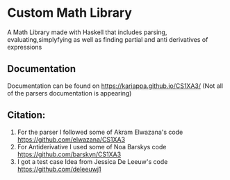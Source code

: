 # Custom Math Library

A Math Library made with Haskell that includes parsing, evaluating,simplyfying as well as finding partial and anti derivatives of expressions

## Documentation
Documentation can be found on https://kariappa.github.io/CS1XA3/ (Not all of the parsers documentation is appearing)


## Citation:
1. For the parser I followed some of Akram Elwazana's code https://github.com/elwazana/CS1XA3
2. For Antiderivative I used some of Noa Barskys code  https://github.com/barskyn/CS1XA3
3. I got a test case Idea from Jessica De Leeuw's code https://github.com/deleeuwj1
